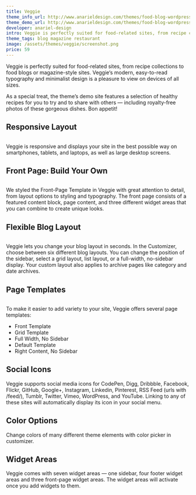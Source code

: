 ```yaml
---
title: Veggie
theme_info_url: http://www.anarieldesign.com/themes/food-blog-wordpress-theme/
theme_demo_url: http://www.anarieldesign.com/themes/food-blog-wordpress-theme/
developer: anariel-design
intro: Veggie is perfectly suited for food-related sites, from recipe collections to food blogs or magazine-style sites.
theme_tags: blog magazine restaurant
image: /assets/themes/veggie/screenshot.png
price: 59
---
```

Veggie is perfectly suited for food-related sites, from recipe collections to food blogs or magazine-style sites. Veggie‘s modern, easy-to-read typography and minimalist design is a pleasure to view on devices of all sizes.

As a special treat, the theme’s demo site features a selection of healthy recipes for you to try and to share with others — including royalty-free photos of these gorgeous dishes. Bon appetit!

## Responsive Layout

<img src="https://theme.files.wordpress.com/2015/09/reponsive.png" alt="" />

Veggie is responsive and displays your site in the best possible way on smartphones, tablets, and laptops, as well as large desktop screens.

## Front Page: Build Your Own

<img src="https://theme.files.wordpress.com/2015/09/front7.jpg?w=640" alt="" />

We styled the Front-Page Template in Veggie with great attention to detail, from layout options to styling and typography. The front page consists of a featured content block, page content, and three different widget areas that you can combine to create unique looks.

## Flexible Blog Layout

<img src="https://theme.files.wordpress.com/2015/09/bloglayout.jpg" alt="" />

Veggie lets you change your blog layout in seconds. In the Customizer, choose between six different blog layouts. You can change the position of the sidebar, select a grid layout, list layout, or a full-width, no-sidebar display. Your custom layout also applies to archive pages like category and date archives.

## Page Templates

<img src="https://theme.files.wordpress.com/2015/09/page-templates2.jpg?w=640" alt="" />

To make it easier to add variety to your site, Veggie offers several page templates:

* Front Template
* Grid Template
* Full Width, No Sidebar
* Default Template
* Right Content, No Sidebar

## Social Icons

Veggie supports social media icons for CodePen, Digg, Dribbble, Facebook, Flickr, GitHub, Google+, Instagram, Linkedin, Pinterest, RSS Feed (urls with /feed/), Tumblr, Twitter, Vimeo, WordPress, and YouTube. Linking to any of these sites will automatically display its icon in your social menu.

## Color Options

Change colors of many different theme elements with color picker in customizer.

## Widget Areas

Veggie comes with seven widget areas — one sidebar, four footer widget areas and three front-page widget areas. The widget areas will activate once you add widgets to them.
